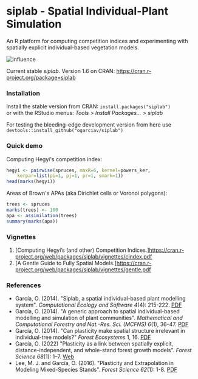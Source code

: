 # siplab  -  Spatial Individual-Plant Simulation

An R platform for computing competition indices and experimenting with spatially explicit individual-based vegetation models.

![influence](infl-small.jpg)

Current stable _siplab_. Version 1.6 on CRAN:  <https://cran.r-project.org/package=siplab>

### Installation

Install the stable version from CRAN:  `install.packages("siplab")`\
or with the RStudio menus: *Tools > Install Packages... > siplab* 

For testing the bleeding-edge development version from here use  `devtools::install_github("ogarciav/siplab")`

### Quick demo

Computing Hegyi's competition index:
```r
hegyi <- pairwise(spruces, maxR=6, kernel=powers_ker,
    kerpar=list(pi=1, pj=1, pr=1, smark=1))
head(marks(hegyi))
```

Areas of Brown's APAs (aka Dirichlet cells or Voronoi polygons):
```r
trees <- spruces
marks(trees) <- 100
apa <- assimilation(trees)
summary(marks(apa))
```

### Vignettes

1. [Computing Hegyi’s (and other) Competition Indices.]<https://cran.r-project.org/web/packages/siplab/vignettes/cindex.pdf>
2. [A Gentle Guide to Fully Spatial Models.]<https://cran.r-project.org/web/packages/siplab/vignettes/gentle.pdf>

### References

* García, O. (2014). "Siplab, a spatial individual-based plant modelling system". *Computational Ecology and Software 4*(4): 215-222. [PDF](https://www.researchgate.net/publication/267695426)
* García, O. (2014). "A generic approach to spatial individual-based modelling and simulation of plant communities". *Mathematical and Computational Forestry and Nat.-Res. Sci. (MCFNS) 6*(1), 36-47. [PDF](http://mcfns.net/index.php/Journal/article/view/6_36)
* García, O. (2014). "Can plasticity make spatial structure irrelevant in individual-tree models?" *Forest Ecosystems* 1, 16. [PDF](https://dx.doi.org/10.1186/s40663-014-0016-1)
* García, O. (2022) "Plasticity as a link between spatially explicit, distance-independent, and whole-stand forest growth models". *Forest Science 68*(1): 1–7. [Web](https://doi.org/10.1093/forsci/fxab043)
* Lee, M. J. and García, O. (2016). "Plasticity and Extrapolation in Modeling Mixed-Species Stands". *Forest Science 62*(1): 1-8. [PDF](https://www.researchgate.net/publication/280939838)
